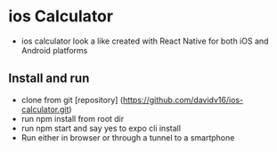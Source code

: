 # ios Calculator

- ios calculator look a like created with React Native for both iOS and Android platforms

## Install and run
- clone from git [repository] (https://github.com/davidv16/ios-calculator.git)
- run npm install from root dir
- run npm start and say yes to expo cli install
- Run either in browser or through a tunnel to a smartphone
